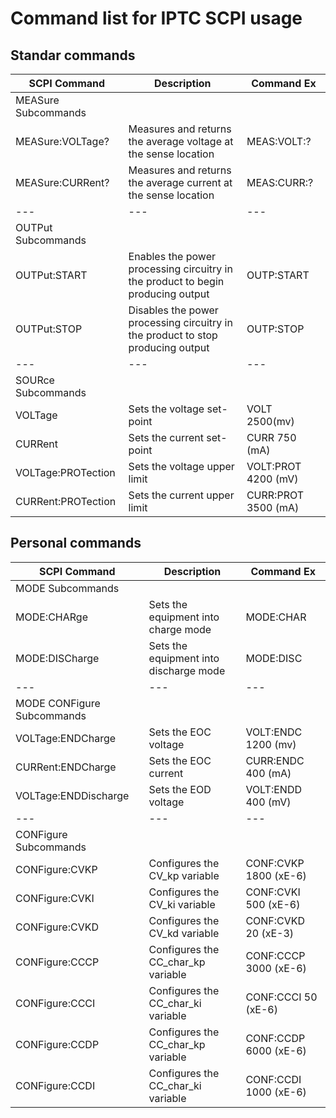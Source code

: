 Command list for IPTC SCPI usage
============

## Standar commands
|SCPI Command | Description | Command Ex |
|---|---|---|
MEASure Subcommands |  |  |
MEASure:VOLTage? | Measures and returns the average voltage at the sense location | MEAS:VOLT:? |
MEASure:CURRent? | Measures and returns the average current at the sense location | MEAS:CURR:? |
|---|---|---|
OUTPut Subcommands |  |  |
OUTPut:START | Enables the power processing circuitry in the product to begin producing output | OUTP:START |
OUTPut:STOP | Disables the power processing circuitry in the product to stop producing output | OUTP:STOP |
|---|---|---|
SOURce Subcommands |  |  |
VOLTage | Sets the voltage set-point | VOLT 2500(mv) |
CURRent | Sets the current set-point | CURR 750 (mA) |
VOLTage:PROTection | Sets the voltage upper limit | VOLT:PROT 4200 (mV) |
CURRent:PROTection | Sets the current upper limit | CURR:PROT 3500 (mA) |

## Personal commands
|SCPI Command | Description | Command Ex |
|---|---|---|
MODE Subcommands |  |  |
MODE:CHARge | Sets the equipment into charge mode | MODE:CHAR |
MODE:DISCharge | Sets the equipment into discharge mode | MODE:DISC |
|---|---|---|
MODE CONFigure Subcommands |  |  |
VOLTage:ENDCharge | Sets the EOC voltage | VOLT:ENDC 1200 (mv) |
CURRent:ENDCharge | Sets the EOC current | CURR:ENDC 400 (mA) |
VOLTage:ENDDischarge | Sets the EOD voltage | VOLT:ENDD 400 (mV) |
|---|---|---|
CONFigure Subcommands |  |  |
CONFigure:CVKP | Configures the CV_kp variable | CONF:CVKP 1800 (xE-6) |
CONFigure:CVKI | Configures the CV_ki variable | CONF:CVKI 500 (xE-6) |
CONFigure:CVKD | Configures the CV_kd variable | CONF:CVKD 20 (xE-3) |
CONFigure:CCCP | Configures the CC_char_kp variable | CONF:CCCP 3000 (xE-6) |
CONFigure:CCCI | Configures the CC_char_ki variable | CONF:CCCI 50 (xE-6) |
CONFigure:CCDP | Configures the CC_char_kp variable | CONF:CCDP 6000 (xE-6) |
CONFigure:CCDI | Configures the CC_char_ki variable | CONF:CCDI 1000 (xE-6) |
